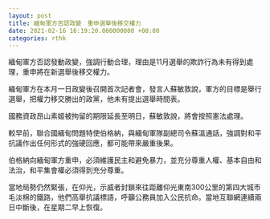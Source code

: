 ```yaml
---
layout: post
title: 緬甸軍方否認政變　重申選舉後移交權力
date: 2021-02-16 16:19:20.000000000 +08:00
categories: rthk
---
```


緬甸軍方否認發動政變，強調行動合理，理由是11月選舉的欺詐行為未有得到處理，重申將在新選舉後移交權力。

緬甸軍方在本月一日政變後召開首次記者會，發言人蘇敏敦說，軍方的目標是舉行選舉，把權力移交勝出的政黨，他未有提出選舉時間表。

國務資政昂山素姬被拘留的期限延長至明日，蘇敏敦說，將會按照憲法處理。

較早前，聯合國緬甸問題特使伯格納，與緬甸軍隊副總司令蘇溫通話，強調對和平抗議作出任何形式的強硬回應，都可能帶來嚴重後果。

伯格納向緬甸軍方重申，必須維護民主和避免暴力，並充分尊重人權、基本自由和法治，和平集會權必須得到充分尊重。

當地局勢仍然緊張，在仰光，示威者封鎖來往距離仰光東南300公里的第四大城市毛淡棉的鐵路，他們高舉抗議標語，呼籲公務員加入公民抗命。當地互聯網連續兩日中斷後，在星期二早上恢復。
